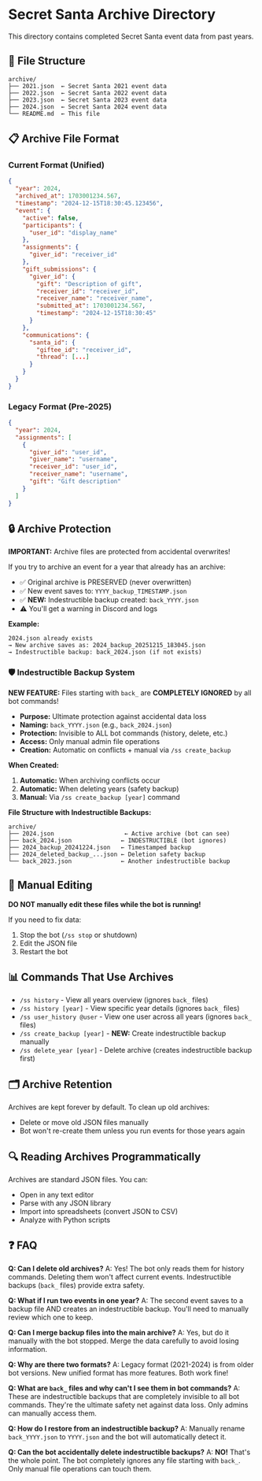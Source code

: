 # Secret Santa Archive Directory

This directory contains completed Secret Santa event data from past years.

## 📁 File Structure

```
archive/
├── 2021.json  ← Secret Santa 2021 event data
├── 2022.json  ← Secret Santa 2022 event data
├── 2023.json  ← Secret Santa 2023 event data
├── 2024.json  ← Secret Santa 2024 event data
└── README.md  ← This file
```

## 📋 Archive File Format

### Current Format (Unified)
```json
{
  "year": 2024,
  "archived_at": 1703001234.567,
  "timestamp": "2024-12-15T18:30:45.123456",
  "event": {
    "active": false,
    "participants": {
      "user_id": "display_name"
    },
    "assignments": {
      "giver_id": "receiver_id"
    },
    "gift_submissions": {
      "giver_id": {
        "gift": "Description of gift",
        "receiver_id": "receiver_id",
        "receiver_name": "receiver_name",
        "submitted_at": 1703001234.567,
        "timestamp": "2024-12-15T18:30:45"
      }
    },
    "communications": {
      "santa_id": {
        "giftee_id": "receiver_id",
        "thread": [...]
      }
    }
  }
}
```

### Legacy Format (Pre-2025)
```json
{
  "year": 2024,
  "assignments": [
    {
      "giver_id": "user_id",
      "giver_name": "username",
      "receiver_id": "user_id",
      "receiver_name": "username",
      "gift": "Gift description"
    }
  ]
}
```

## 🔒 Archive Protection

**IMPORTANT:** Archive files are protected from accidental overwrites!

If you try to archive an event for a year that already has an archive:
- ✅ Original archive is PRESERVED (never overwritten)
- ✅ New event saves to: `YYYY_backup_TIMESTAMP.json`
- ✅ **NEW:** Indestructible backup created: `back_YYYY.json`
- ⚠️ You'll get a warning in Discord and logs

**Example:**
```
2024.json already exists
→ New archive saves as: 2024_backup_20251215_183045.json
→ Indestructible backup: back_2024.json (if not exists)
```

### 🛡️ Indestructible Backup System

**NEW FEATURE:** Files starting with `back_` are **COMPLETELY IGNORED** by all bot commands!

- **Purpose:** Ultimate protection against accidental data loss
- **Naming:** `back_YYYY.json` (e.g., `back_2024.json`)
- **Protection:** Invisible to ALL bot commands (history, delete, etc.)
- **Access:** Only manual admin file operations
- **Creation:** Automatic on conflicts + manual via `/ss create_backup`

**When Created:**
1. **Automatic:** When archiving conflicts occur
2. **Automatic:** When deleting years (safety backup)
3. **Manual:** Via `/ss create_backup [year]` command

**File Structure with Indestructible Backups:**
```
archive/
├── 2024.json                    ← Active archive (bot can see)
├── back_2024.json              ← INDESTRUCTIBLE (bot ignores)
├── 2024_backup_20241224.json   ← Timestamped backup
├── 2024_deleted_backup_...json ← Deletion safety backup
└── back_2023.json              ← Another indestructible backup
```

## 🔧 Manual Editing

**DO NOT manually edit these files while the bot is running!**

If you need to fix data:
1. Stop the bot (`/ss stop` or shutdown)
2. Edit the JSON file
3. Restart the bot

## 📊 Commands That Use Archives

- `/ss history` - View all years overview (ignores `back_` files)
- `/ss history [year]` - View specific year details (ignores `back_` files)
- `/ss user_history @user` - View one user across all years (ignores `back_` files)
- `/ss create_backup [year]` - **NEW:** Create indestructible backup manually
- `/ss delete_year [year]` - Delete archive (creates indestructible backup first)

## 🗂️ Archive Retention

Archives are kept forever by default. To clean up old archives:
- Delete or move old JSON files manually
- Bot won't re-create them unless you run events for those years again

## 🔍 Reading Archives Programmatically

Archives are standard JSON files. You can:
- Open in any text editor
- Parse with any JSON library
- Import into spreadsheets (convert JSON to CSV)
- Analyze with Python scripts

## ❓ FAQ

**Q: Can I delete old archives?**
A: Yes! The bot only reads them for history commands. Deleting them won't affect current events. Indestructible backups (`back_` files) provide extra safety.

**Q: What if I run two events in one year?**
A: The second event saves to a backup file AND creates an indestructible backup. You'll need to manually review which one to keep.

**Q: Can I merge backup files into the main archive?**
A: Yes, but do it manually with the bot stopped. Merge the data carefully to avoid losing information.

**Q: Why are there two formats?**
A: Legacy format (2021-2024) is from older bot versions. New unified format has more features. Both work fine!

**Q: What are `back_` files and why can't I see them in bot commands?**
A: These are indestructible backups that are completely invisible to all bot commands. They're the ultimate safety net against data loss. Only admins can manually access them.

**Q: How do I restore from an indestructible backup?**
A: Manually rename `back_YYYY.json` to `YYYY.json` and the bot will automatically detect it.

**Q: Can the bot accidentally delete indestructible backups?**
A: **NO!** That's the whole point. The bot completely ignores any file starting with `back_`. Only manual file operations can touch them.

